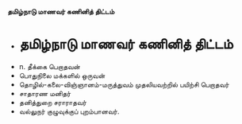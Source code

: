 **தமிழ்நாடு மாணவர் கணினித் திட்டம்**
- # தமிழ்நாடு மாணவர் கணினித் திட்டம்
- n. தீக்கை பெறாதவன்
- பொதுநிலை மக்களில் ஒருவன்
- தொழில்-கலை-விஞ்ஞானம்-மருத்துவம் முதலியவற்றில் பயிற்சி பெறாதவர்
- சாதாரண மனிதர்
- தனித்துறை சராராதவர்
- வல்லுநர் குழுவுக்குப் புறம்பானவர்.

